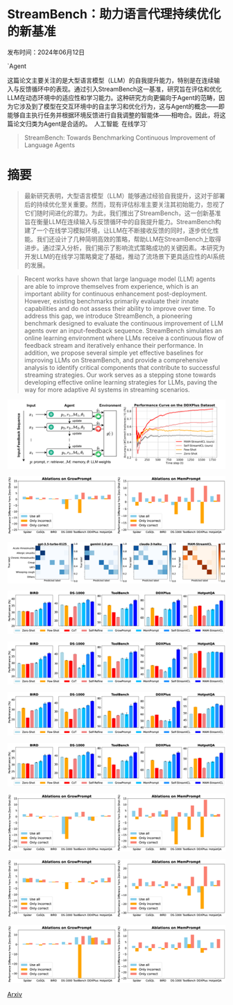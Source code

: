 # StreamBench：助力语言代理持续优化的新基准

发布时间：2024年06月12日

`Agent

这篇论文主要关注的是大型语言模型（LLM）的自我提升能力，特别是在连续输入与反馈循环中的表现。通过引入StreamBench这一基准，研究旨在评估和优化LLM在动态环境中的适应性和学习能力。这种研究方向更偏向于Agent的范畴，因为它涉及到了模型在交互环境中的自主学习和优化行为，这与Agent的概念——即能够自主执行任务并根据环境反馈进行自我调整的智能体——相吻合。因此，将这篇论文归类为Agent是合适的。` `人工智能` `在线学习`

> StreamBench: Towards Benchmarking Continuous Improvement of Language Agents

# 摘要

> 最新研究表明，大型语言模型（LLM）能够通过经验自我提升，这对于部署后的持续优化至关重要。然而，现有评估标准主要关注其初始能力，忽视了它们随时间进化的潜力。为此，我们推出了StreamBench，这一创新基准旨在衡量LLM在连续输入与反馈循环中的自我提升能力。StreamBench构建了一个在线学习模拟环境，让LLM在不断接收反馈的同时，逐步优化性能。我们还设计了几种简明高效的策略，帮助LLM在StreamBench上取得进步。通过深入分析，我们揭示了影响流式策略成功的关键因素。本研究为开发LLM的在线学习策略奠定了基础，推动了流场景下更具适应性的AI系统的发展。

> Recent works have shown that large language model (LLM) agents are able to improve themselves from experience, which is an important ability for continuous enhancement post-deployment. However, existing benchmarks primarily evaluate their innate capabilities and do not assess their ability to improve over time. To address this gap, we introduce StreamBench, a pioneering benchmark designed to evaluate the continuous improvement of LLM agents over an input-feedback sequence. StreamBench simulates an online learning environment where LLMs receive a continuous flow of feedback stream and iteratively enhance their performance. In addition, we propose several simple yet effective baselines for improving LLMs on StreamBench, and provide a comprehensive analysis to identify critical components that contribute to successful streaming strategies. Our work serves as a stepping stone towards developing effective online learning strategies for LLMs, paving the way for more adaptive AI systems in streaming scenarios.

![StreamBench：助力语言代理持续优化的新基准](../../../paper_images/2406.08747/x1.png)

![StreamBench：助力语言代理持续优化的新基准](../../../paper_images/2406.08747/x2.png)

![StreamBench：助力语言代理持续优化的新基准](../../../paper_images/2406.08747/x3.png)

![StreamBench：助力语言代理持续优化的新基准](../../../paper_images/2406.08747/x4.png)

![StreamBench：助力语言代理持续优化的新基准](../../../paper_images/2406.08747/x5.png)

![StreamBench：助力语言代理持续优化的新基准](../../../paper_images/2406.08747/x6.png)

![StreamBench：助力语言代理持续优化的新基准](../../../paper_images/2406.08747/x7.png)

![StreamBench：助力语言代理持续优化的新基准](../../../paper_images/2406.08747/x8.png)

![StreamBench：助力语言代理持续优化的新基准](../../../paper_images/2406.08747/x9.png)

![StreamBench：助力语言代理持续优化的新基准](../../../paper_images/2406.08747/x10.png)

[Arxiv](https://arxiv.org/abs/2406.08747)
